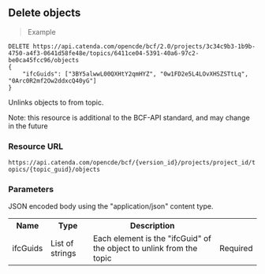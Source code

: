 ## Delete objects

> Example

```http
DELETE https://api.catenda.com/opencde/bcf/2.0/projects/3c34c9b3-1b9b-4750-a4f3-0641d58fe48e/topics/6411ce04-5391-40a6-97c2-be0ca45fcc96/objects
{
    "ifcGuids": ["3BY5alwwL00QXHtY2qmHYZ", "0w1FD2e5L4LOvXHSZSTtLq", "0Arc0R2mf2Ow2ddxcQ40yG"]
}
```

Unlinks objects to from topic.

Note: this resource is additional to the BCF-API standard, and may change in the future

### Resource URL

`https://api.catenda.com/opencde/bcf/{version_id}/projects/project_id/topics/{topic_guid}/objects`

### Parameters

JSON encoded body using the "application/json" content type.

<table class="table">
    <tr><th>Name</th><th>Type</th><th>Description</th><th></th></tr>
    <tr>
        <td>ifcGuids</td>
        <td>List of strings</td>
        <td>Each element is the "ifcGuid" of the object to unlink from the topic</td>
        <td>Required</td>
    </tr>
</table>
